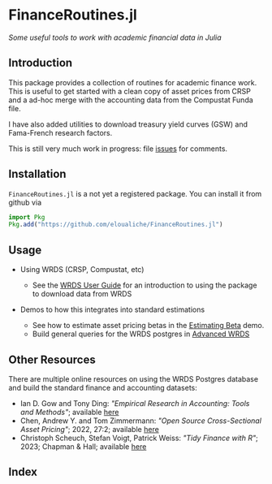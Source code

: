 # FinanceRoutines.jl

*Some useful tools to work with academic financial data in Julia*

## Introduction

This package provides a collection of routines for academic finance work. 
This is useful to get started with a clean copy of asset prices from CRSP and a ad-hoc merge with the accounting data from the Compustat Funda file. 

I have also added utilities to download treasury yield curves (GSW) and Fama-French research factors.

This is still very much work in progress: file [issues](https://github.com/eloualiche/FinanceRoutines.jl/issues) for comments.


## Installation

`FinanceRoutines.jl` is a not yet a registered package.
You can install it from github  via

```julia
import Pkg
Pkg.add("https://github.com/eloualiche/FinanceRoutines.jl")
```

## Usage

  - Using WRDS (CRSP, Compustat, etc)
    + See the [WRDS User Guide](@ref) for an introduction to using the package to download data from WRDS

  - Demos to how this integrates into standard estimations
    + See how to estimate asset pricing betas in the [Estimating Beta](@ref) demo.
    + Build general queries for the WRDS postgres in [Advanced WRDS](@ref)

## Other Resources

There are multiple online resources on using the WRDS Postgres database and build the standard finance and accounting datasets:
  
  - Ian D. Gow and Tony Ding: *"Empirical Research in Accounting: Tools and Methods"*; available [here](https://iangow.github.io/far_book/)
  - Chen, Andrew Y. and Tom Zimmermann: *"Open Source Cross-Sectional Asset Pricing"*; 2022, 27:2; available [here](https://www.openassetpricing.com/code/)
  - Christoph Scheuch, Stefan Voigt, Patrick Weiss: *"Tidy Finance with R"*; 2023; Chapman & Hall; available [here](https://www.tidy-finance.org/r/)



## Index

```@index
```